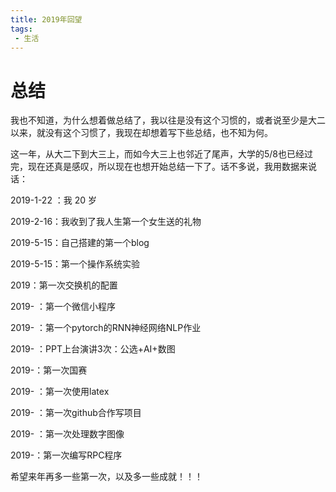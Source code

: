 ```yaml
---
title: 2019年回望
tags:
 - 生活
---
```




# 总结

我也不知道，为什么想着做总结了，我以往是没有这个习惯的，或者说至少是大二以来，就没有这个习惯了，我现在却想着写下些总结，也不知为何。

这一年，从大二下到大三上，而如今大三上也邻近了尾声，大学的5/8也已经过完，现在还真是感叹，所以现在也想开始总结一下了。话不多说，我用数据来说话：

2019-1-22 ：我 20 岁

2019-2-16：我收到了我人生第一个女生送的礼物

2019-5-15：自己搭建的第一个blog

2019-5-15：第一个操作系统实验

2019：第一次交换机的配置

2019- ：第一个微信小程序

2019- ：第一个pytorch的RNN神经网络NLP作业

2019- ：PPT上台演讲3次：公选+AI+数图

2019-：第一次国赛

2019- ：第一次使用latex

2019- ：第一次github合作写项目

2019- ：第一次处理数字图像

2019-：第一次编写RPC程序

希望来年再多一些第一次，以及多一些成就！！！



